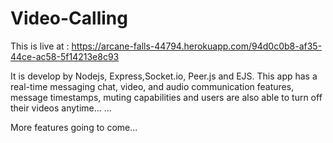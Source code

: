 # Video-Calling

This is live at : https://arcane-falls-44794.herokuapp.com/94d0c0b8-af35-44ce-ac58-5f14213e8c93


It is develop by  Nodejs, Express,Socket.io, Peer.js and EJS. This app has a real-time messaging chat, video, and audio communication features, message timestamps, muting capabilities and users are also able to turn off their videos anytime... ...

More features going to come...
